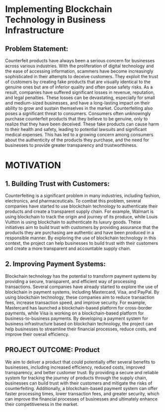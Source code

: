 # Implementing Blockchain Technology in Business Infrastructure
## Problem Statement:
Counterfeit products have always been a serious concern for businesses across various
industries. With the proliferation of digital technology and the ease of accessing
information, scammers have become increasingly sophisticated in their attempts to deceive
customers. They exploit the trust of customers by creating fake products that are visually
identical to the genuine ones but are of inferior quality and often pose safety risks. As a
result, companies have suffered significant losses in revenue, reputation, and legal
penalties. These losses can be devastating, especially for small and medium-sized
businesses, and have a long-lasting impact on their ability to grow and sustain themselves in
the market. Counterfeiting also poses a significant threat to consumers. Consumers often
unknowingly purchase counterfeit products that they believe to be genuine, only to realize
that they have been deceived. These fake products can cause harm to their health and safety,
leading to potential lawsuits and significant medical expenses. This has led to a growing
concern among consumers about the authenticity of the products they purchase, and the
need for businesses to provide greater transparency and trustworthiness. 

# MOTIVATION
## 1. Building Trust with Customers:
Counterfeiting is a significant problem in many industries, including
fashion, electronics, and pharmaceuticals. To combat this problem, several
companies have started to use blockchain technology to authenticate their
products and create a transparent supply chain. For example, Walmart is
using blockchain to track the origin and journey of its produce, while Louis
Vuitton is using blockchain to authenticate its luxury goods. These
initiatives aim to build trust with customers by providing assurance that the
products they are purchasing are authentic and have been produced in a
responsible manner. By exploring the use of blockchain technology in this
context, the project can help businesses to build trust with their customers
and create a more transparent and accountable supply chain.
## 2. Improving Payment Systems:
Blockchain technology has the potential to transform payment systems by
providing a secure, transparent, and efficient way of processing
transactions. Several companies have already started to explore the use of
blockchain in payment systems, including Mastercard, Visa, and PayPal. By
using blockchain technology, these companies aim to reduce transaction
fees, increase transaction speed, and improve security. For example,
Mastercard has launched a blockchain-based platform for cross-border
payments, while Visa is working on a blockchain-based platform for
business-to-business payments. By developing a payment system for
business infrastructure based on blockchain technology, the project can help
businesses to streamline their financial processes, reduce costs, and improve
their overall efficiency. 

## PROJECT OUTCOME: Product
We aim to deliver a product that could potentially offer several benefits to
businesses, including increased efficiency, reduced costs, improved transparency,
and better customer trust. By providing a secure and reliable system for tracking the
journey of products through the supply chain, businesses can build trust with their
customers and mitigate the risks of counterfeiting. Additionally, a blockchain-based
payment system can offer faster processing times, lower transaction fees, and greater
security, which can improve the financial processes of businesses and ultimately
enhance their competitiveness in the market. 
